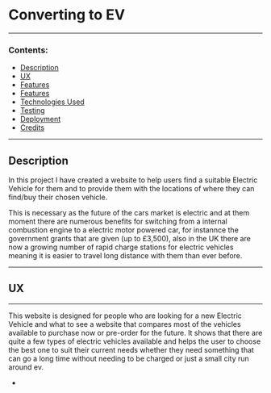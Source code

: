# Converting to EV

---

### Contents:

 - [Description](#description)
 - [UX](#ux)
 - [Features](#features)
 - [Features](#features)
 - [Technologies Used](#technologies-used)
 - [Testing](#testing)
 - [Deployment](#deployment)
 - [Credits](#credits)
---

## Description

In this project I have created a website to help users find a suitable Electric Vehicle for them and to provide them with the locations of where they can find/buy their chosen vehicle.

This is necessary as the future of the cars market is electric and at them moment there are numerous benefits for switching from a internal combustion engine to a electric motor powered car, for instannce the government grants that are given (up to £3,500), also in the UK there are now a growing number of rapid charge stations for electric vehicles meaning it is easier to travel long distance with them than ever before.

---

## UX

---

This website is designed for people who are looking for a new Electric Vehicle and what to see a website that compares most of the vehicles available to purchase now or pre-order for the future. It shows that there are quite a few types of electric vehicles available and helps the user to choose the best one to suit their current needs whether they need something that can go a long time without needing to be charged or just a small city run around ev.

 - 